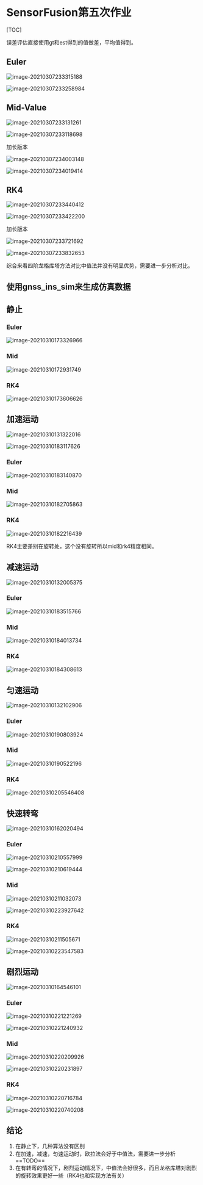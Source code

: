 

# SensorFusion第五次作业

[TOC]



误差评估直接使用gt和est得到的值做差，平均值得到。

## Euler

![image-20210307233315188](img/第六节作业/image-20210307233315188.png)

![image-20210307233258984](img/第六节作业/image-20210307233258984.png)

## Mid-Value

![image-20210307233131261](img/第六节作业/image-20210307233131261.png)

![image-20210307233118698](img/第六节作业/image-20210307233118698.png)

加长版本

![image-20210307234003148](img/第六节作业/image-20210307234003148.png)

![image-20210307234019414](img/第六节作业/image-20210307234019414.png)



## RK4

![image-20210307233440412](img/第六节作业/image-20210307233440412.png)

![image-20210307233422200](img/第六节作业/image-20210307233422200.png)

加长版本

![image-20210307233721692](img/第六节作业/image-20210307233721692.png)

![image-20210307233832653](img/第六节作业/image-20210307233832653.png)

综合来看四阶龙格库塔方法对比中值法并没有明显优势，需要进一步分析对比。



## 使用gnss_ins_sim来生成仿真数据

## 静止

### Euler

![image-20210310173326966](img/第六节作业/image-20210310173326966.png)

### Mid

![image-20210310172931749](img/第六节作业/image-20210310172931749.png)

### RK4

![image-20210310173606626](img/第六节作业/image-20210310173606626.png)

## 加速运动

![image-20210310131322016](img/第六节作业/image-20210310131322016.png)

![image-20210310183117626](img/第六节作业/image-20210310183117626.png)

### Euler

![image-20210310183140870](img/第六节作业/image-20210310183140870.png)

### Mid

![image-20210310182705863](img/第六节作业/image-20210310182705863.png)

### RK4

![image-20210310182216439](img/第六节作业/image-20210310182216439.png)

RK4主要差别在旋转处，这个没有旋转所以mid和rk4精度相同。

## 减速运动

![image-20210310132005375](img/第六节作业/image-20210310132005375.png)

### Euler

![image-20210310183515766](img/第六节作业/image-20210310183515766.png)

### Mid

![image-20210310184013734](img/第六节作业/image-20210310184013734.png)

### RK4

![image-20210310184308613](img/第六节作业/image-20210310184308613.png)

## 匀速运动

![image-20210310132102906](img/第六节作业/image-20210310132102906.png)

### Euler

![image-20210310190803924](img/第六节作业/image-20210310190803924.png)

### Mid

![image-20210310190522196](img/第六节作业/image-20210310190522196.png)

### RK4

![image-20210310205546408](img/第六节作业/image-20210310205546408.png)



## 快速转弯

![image-20210310162020494](img/第六节作业/image-20210310162020494.png)

### Euler

![image-20210310210557999](img/第六节作业/image-20210310210557999.png)

![image-20210310210619444](img/第六节作业/image-20210310210619444.png)

### Mid

![image-20210310211032073](img/第六节作业/image-20210310211032073.png)

![image-20210310223927642](img/第六节作业/image-20210310223927642.png)

### RK4

![image-20210310211505671](img/第六节作业/image-20210310211505671.png)

![image-20210310223547583](img/第六节作业/image-20210310223547583.png)

## 剧烈运动

![image-20210310164546101](img/第六节作业/image-20210310164546101.png)

### Euler

![image-20210310221221269](img/第六节作业/image-20210310221221269.png)

![image-20210310221240932](img/第六节作业/image-20210310221240932.png)

### Mid

![image-20210310220209926](img/第六节作业/image-20210310220209926.png)

![image-20210310220231897](img/第六节作业/image-20210310220231897.png)

### RK4

![image-20210310220716784](img/第六节作业/image-20210310220716784.png)

![image-20210310220740208](img/第六节作业/image-20210310220740208.png)

## 结论

1. 在静止下，几种算法没有区别
2. 在加速，减速，匀速运动时，欧拉法会好于中值法，需要进一步分析 ==TODO==
3. 在有转弯的情况下，剧烈运动情况下，中值法会好很多，而且龙格库塔对剧烈的旋转效果更好一些（RK4也和实现方法有关）

